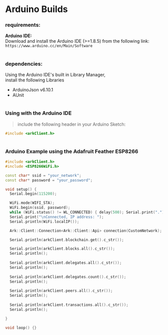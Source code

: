 

# Arduino Builds


### requirements:

**Arduino IDE:**  
Download and install the Arduino IDE (>=1.8.5) from the following link:  
```https://www.arduino.cc/en/Main/Software```

#

### dependencies:

Using the Arduino IDE's built in Library Manager,  
install the following Libraries  
- ArduinoJson v6.10.1
- AUnit

#

### Using with the Arduino IDE
> include the following header in your Arduino Sketch:  
```cpp
#include <arkClient.h>
```

#

### Arduino Example using the Adafruit Feather ESP8266

```cpp
#include <arkClient.h>
#include <ESP8266WiFi.h>

const char* ssid = "your_network";
const char* password = "your_password";

void setup() {
  Serial.begin(115200);

  WiFi.mode(WIFI_STA);
  WiFi.begin(ssid, password);
  while (WiFi.status() != WL_CONNECTED) { delay(500); Serial.print("."); }
  Serial.print("\nConnected, IP address: ");
  Serial.println(WiFi.localIP());

  Ark::Client::Connection<Ark::Client::Api> connection(CustomNetwork);

  Serial.println(arkClient.blockchain.get().c_str());

  Serial.println(arkClient.blocks.all().c_str());
  Serial.println();
  
  Serial.println(arkClient.delegates.all().c_str());
  Serial.println();
  
  Serial.println(arkClient.delegates.count().c_str());
  Serial.println();
  
  Serial.println(arkClient.peers.all().c_str());
  Serial.println();
  
  Serial.println(arkClient.transactions.all().c_str());
  Serial.println();

}

void loop() {}
```
